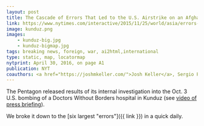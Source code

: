 ```yaml
---
layout: post
title: The Cascade of Errors That Led to the U.S. Airstrike on an Afghan Hospital
link: https://www.nytimes.com/interactive/2015/11/25/world/asia/errors-us-airstrike-afghan-kunduz-msf-hospital.html
image: kunduz.png
images:
    - kunduz-big.jpg
    - kunduz-bigmap.jpg
tags: breaking news, foreign, war, ai2html,international
type: static, map, locatormap
nytprint: April 30, 2016, on page A1
publication: NYT
coauthors: <a href="https://joshmkeller.com/">Josh Keller</a>, Sergio Peçanha & <a href="https://twitter.com/kkrebeccalai">K.K. Lai</a>
---
```


The Pentagon released results of its internal investigation into the Oct. 3 U.S. bombing of a Doctors Without Borders hospital in Kunduz (see [video of press briefing](https://www.c-span.org/video/?401255-1/defense-department-briefing-kunduz-hospital-airstrike-investigation#)).

We broke it down to the [six largest "errors"]({{ link }}) in a quick daily.
